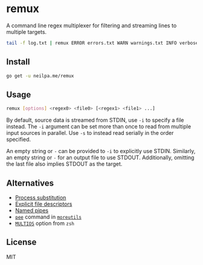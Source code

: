 # remux

A command line regex multiplexer for filtering and streaming lines to multiple targets.

```sh
tail -f log.txt | remux ERROR errors.txt WARN warnings.txt INFO verbose.txt
```

## Install

```sh
go get -u neilpa.me/remux
```

## Usage

```sh
remux [options] <regex0> <file0> [<regex1> <file1> ...]
```

By default, source data is streamed from STDIN, use `-i` to specify a file instead. The `-i` argument can be set more than once to read from multiple input sources in parallel. Use `-s` to instead read serially in the order specified.

An empty string or `-` can be provided to `-i` to explicitly use STDIN. Similarly, an empty string or `-` for an output file to use STDOUT. Additionally, omitting the last file also implies STDOUT as the target.

## Alternatives

* [Process substitution](https://unix.stackexchange.com/a/43536)
* [Explicit file descriptors](https://unix.stackexchange.com/a/43536)
* [Named pipes](https://unix.stackexchange.com/a/43536)
* [`pee`](https://linux.die.net/man/1/pee) command in [`moreutils`](https://packages.debian.org/en/sid/moreutils)
* [`MULTIOS`](http://zsh.sourceforge.net/Doc/Release/Redirection.html#Multios) option from `zsh`

## License

MIT
